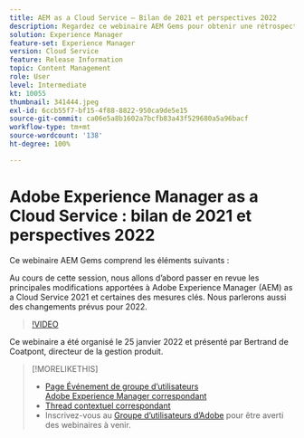 ```yaml
---
title: AEM as a Cloud Service – Bilan de 2021 et perspectives 2022
description: Regardez ce webinaire AEM Gems pour obtenir une rétrospective d’AEM as a Cloud Service en 2021. Obtenez également une vue d’ensemble sur ce que vous réserve 2022.
solution: Experience Manager
feature-set: Experience Manager
version: Cloud Service
feature: Release Information
topic: Content Management
role: User
level: Intermediate
kt: 10055
thumbnail: 341444.jpeg
exl-id: 6ccb55f7-bf15-4f88-8822-950ca9de5e15
source-git-commit: ca06e5a8b1602a7bcfb83a43f529680a5a96bacf
workflow-type: tm+mt
source-wordcount: '138'
ht-degree: 100%

---
```


# Adobe Experience Manager as a Cloud Service : bilan de 2021 et perspectives 2022

Ce webinaire AEM Gems comprend les éléments suivants :

Au cours de cette session, nous allons d’abord passer en revue les principales modifications apportées à Adobe Experience Manager (AEM) as a Cloud Service 2021 et certaines des mesures clés. Nous parlerons aussi des changements prévus pour 2022.

>[!VIDEO](https://video.tv.adobe.com/v/341444/?quality=12&learn=on)

Ce webinaire a été organisé le 25 janvier 2022 et présenté par Bertrand de Coatpont, directeur de la gestion produit.

>[!MORELIKETHIS]
>
>* [Page Événement de groupe d’utilisateurs Adobe Experience Manager correspondant](https://aem-augs.adobe.com/details/adobe-experience-manager-aem-learning-chapter-presents-aem-gems-adobe-experience-manager-as-a-cloud-service-2021-review-and-2022-outlook/)
>* [Thread contextuel correspondant](https://adobe.ly/3rqbSOz)
>* Inscrivez-vous au [Groupe d’utilisateurs d’Adobe](https://aem-augs.adobe.com/) pour être averti des webinaires à venir.

